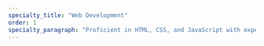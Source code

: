 ```yaml
---
specialty_title: "Web Development"
order: 1
specialty_paragraph: "Proficient in HTML, CSS, and JavaScript with experience in modern frameworks like React and Express. Strong foundation in responsive design principles and front-end architecture."
---
```

